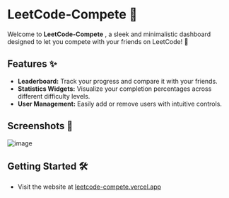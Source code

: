 # LeetCode-Compete 🎉

Welcome to  **LeetCode-Compete** , a sleek and minimalistic dashboard designed to let you compete with your friends on LeetCode! 🚀

## Features ✨

* **Leaderboard:** Track your progress and compare it with your friends.
* **Statistics Widgets:** Visualize your completion percentages across different difficulty levels.
* **User Management:** Easily add or remove users with intuitive controls.

## Screenshots 📸

![image](https://github.com/zubairmh/leetcode-compete/assets/116816535/20c211dc-6a8d-4835-8455-481d2258f3e0)

## Getting Started 🛠️

* Visit the website at [leetcode-compete.vercel.app](https://leetcode-compete.vercel.app)
